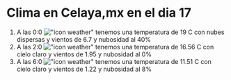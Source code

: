 # Clima en Celaya,mx en el dia 17

1. A las 0:0 !["icon weather"](http://openweathermap.org/img/w/03n.png) tenemos una temperatura de 19 C con nubes dispersas y  vientos de 6.7 y nubosidad al 40%
1. A las 2:0 !["icon weather"](http://openweathermap.org/img/w/01n.png) tenemos una temperatura de 16.56 C con cielo claro y  vientos de 1.95 y nubosidad al 0%
1. A las 6:0 !["icon weather"](http://openweathermap.org/img/w/02n.png) tenemos una temperatura de 11.51 C con cielo claro y  vientos de 1.22 y nubosidad al 8%
